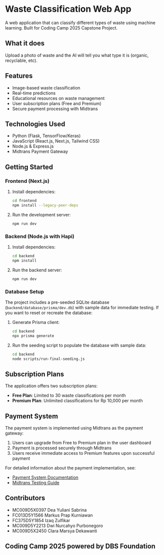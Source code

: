 # Waste Classification Web App

A web application that can classify different types of waste using machine learning.
Built for Coding Camp 2025 Capstone Project.

## What it does
Upload a photo of waste and the AI will tell you what type it is (organic, recyclable, etc).

## Features
- Image-based waste classification
- Real-time predictions
- Educational resources on waste management
- User subscription plans (Free and Premium)
- Secure payment processing with Midtrans

## Technologies Used

- Python (Flask, TensorFlow/Keras)
- JavaScript (React.js, Next.js, Tailwind CSS)
- Node.js & Express.js
- Midtrans Payment Gateway

## Getting Started

### Frontend (Next.js)

1. Install dependencies:
    ```bash
    cd frontend
    npm install --legacy-peer-deps
    ```
2. Run the development server:
    ```bash
    npm run dev
    ```

### Backend (Node.js with Hapi)

1. Install dependencies:
    ```bash
    cd backend
    npm install
    ```
2. Run the backend server:
    ```bash
    npm run dev
    ```

### Database Setup

The project includes a pre-seeded SQLite database (`backend/database/prisma/dev.db`) with sample data for immediate testing. If you want to reset or recreate the database:

1. Generate Prisma client:
    ```bash
    cd backend
    npx prisma generate
    ```

2. Run the seeding script to populate the database with sample data:
    ```bash
    cd backend
    node scripts/run-final-seeding.js
    ```

## Subscription Plans

The application offers two subscription plans:

- **Free Plan**: Limited to 30 waste classifications per month
- **Premium Plan**: Unlimited classifications for Rp 10,000 per month

## Payment System

The payment system is implemented using Midtrans as the payment gateway:

1. Users can upgrade from Free to Premium plan in the user dashboard
2. Payment is processed securely through Midtrans
3. Users receive immediate access to Premium features upon successful payment

For detailed information about the payment implementation, see:
- [Payment System Documentation](./docs/PAYMENT_SYSTEM.md)
- [Midtrans Testing Guide](./docs/MIDTRANS_TESTING_GUIDE.md)

## Contributors

- MC009D5X0397 Dea Yuliani Sabrina
- FC013D5Y1566 Markus Prap Kurniawan
- FC375D5Y1854 Izaq Zulfikar
- MC009D5Y2213 Dwi Nurcahyo Purbonegoro
- MC009D5X2450 Clara Marsya Dekawanti

## Coding Camp 2025 powered by DBS Foundation